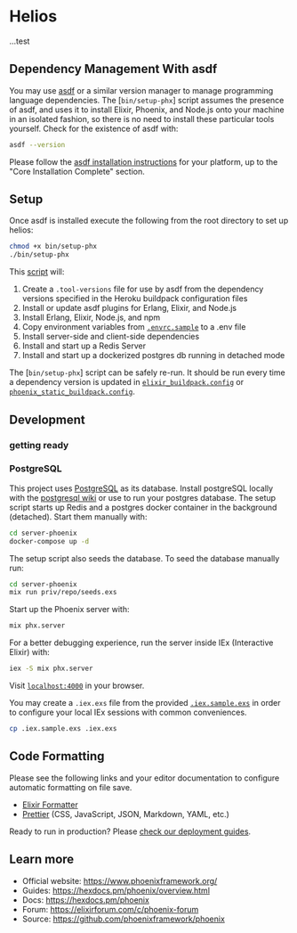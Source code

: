 # Helios
...test

## Dependency Management With asdf

You may use [asdf] or a similar version manager to manage programming language dependencies. The [`bin/setup-phx`] script assumes the presence of asdf, and uses it to install Elixir, Phoenix, and Node.js onto your machine in an isolated fashion, so there is no need to install these particular tools yourself. Check for the existence of asdf with:

```sh
asdf --version
```

Please follow the [asdf installation instructions] for your platform, up to the "Core Installation Complete" section.

[asdf]: https://asdf-vm.com
[`bin/setup`]: /bin/setup
[asdf installation instructions]: https://asdf-vm.com/guide/getting-started.html

## Setup

Once asdf is installed execute the following from the root directory to set up helios:

```sh
chmod +x bin/setup-phx
./bin/setup-phx
```

This [script] will:

1. Create a `.tool-versions` file for use by asdf from the dependency versions specified in the Heroku buildpack configuration files
1. Install or update asdf plugins for Erlang, Elixir, and Node.js
1. Install Erlang, Elixir, Node.js, and npm
1. Copy environment variables from [`.envrc.sample`] to a .env file
1. Install server-side and client-side dependencies
1. Install and start up a Redis Server
1. Install and start up a dockerized postgres db running in detached mode

The [`bin/setup-phx`] script can be safely re-run. It should be run every time a dependency version is updated in [`elixir_buildpack.config`] or [`phoenix_static_buildpack.config`].

[`.envrc.sample`]: .envrc.sample
[script]: /bin/setup-phx
[`elixir_buildpack.config`]: elixir_buildpack.config
[`phoenix_static_buildpack.config`]: phoenix_static_buildpack.config

## Development

### getting ready

### PostgreSQL

This project uses [PostgreSQL] as its database. Install postgreSQL locally with the [postgresql wiki] or use to run your postgres database.
The setup script starts up Redis and a postgres docker container in the background (detached).
Start them manually with:

```sh
cd server-phoenix
docker-compose up -d
```

[postgresql]: https://www.postgresql.org
[postgresql wiki]: https://wiki.postgresql.org/wiki/Detailed_installation_guides

The setup script also seeds the database. To seed the database manually run:

```sh
cd server-phoenix
mix run priv/repo/seeds.exs
```

Start up the Phoenix server with:

```sh
mix phx.server
```

For a better debugging experience, run the server inside IEx (Interactive Elixir) with:

```sh
iex -S mix phx.server
```

Visit [`localhost:4000`](http://localhost:4000) in your browser.

You may create a `.iex.exs` file from the provided [`.iex.sample.exs`] in order to configure your local IEx sessions with common conveniences.

```sh
cp .iex.sample.exs .iex.exs
```

[`.iex.sample.exs`]: .iex.sample.exs

## Code Formatting

Please see the following links and your editor documentation to configure automatic formatting on file save.

- [Elixir Formatter]
- [Prettier] (CSS, JavaScript, JSON, Markdown, YAML, etc.)

[elixir formatter]: https://hexdocs.pm/mix/master/Mix.Tasks.Format.html
[prettier]: https://prettier.io/

Ready to run in production? Please [check our deployment guides](https://hexdocs.pm/phoenix/deployment.html).

## Learn more

- Official website: https://www.phoenixframework.org/
- Guides: https://hexdocs.pm/phoenix/overview.html
- Docs: https://hexdocs.pm/phoenix
- Forum: https://elixirforum.com/c/phoenix-forum
- Source: https://github.com/phoenixframework/phoenix
